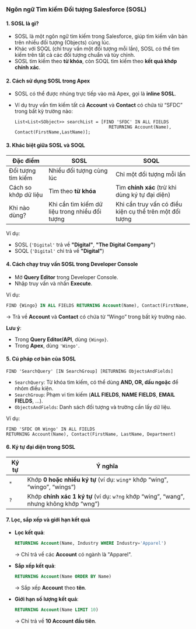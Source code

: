 ### **Ngôn ngữ Tìm kiếm Đối tượng Salesforce (SOSL)**

#### **1. SOSL là gì?**
- SOSL là một ngôn ngữ tìm kiếm trong Salesforce, giúp tìm kiếm văn bản trên nhiều đối tượng (Objects) cùng lúc.
- Khác với SOQL (chỉ truy vấn một đối tượng mỗi lần), SOSL có thể tìm kiếm trên tất cả các đối tượng chuẩn và tùy chỉnh.
- SOSL tìm kiếm theo **từ khóa**, còn SOQL tìm kiếm theo **kết quả khớp chính xác**.

#### **2. Cách sử dụng SOSL trong Apex**
- SOSL có thể được nhúng trực tiếp vào mã Apex, gọi là **inline SOSL**.
- Ví dụ truy vấn tìm kiếm tất cả **Account** và **Contact** có chứa từ “SFDC” trong bất kỳ trường nào:
  
  ```apex
  List<List<SObject>> searchList = [FIND 'SFDC' IN ALL FIELDS 
                                      RETURNING Account(Name), Contact(FirstName,LastName)];
  ```

#### **3. Khác biệt giữa SOSL và SOQL**
| Đặc điểm     | SOSL | SOQL |
|-------------|------|------|
| Đối tượng tìm kiếm | Nhiều đối tượng cùng lúc | Chỉ một đối tượng mỗi lần |
| Cách so khớp dữ liệu | Tìm theo **từ khóa** | Tìm **chính xác** (trừ khi dùng ký tự đại diện) |
| Khi nào dùng? | Khi cần tìm kiếm dữ liệu trong nhiều đối tượng | Khi cần truy vấn có điều kiện cụ thể trên một đối tượng |

Ví dụ:
- SOSL (`'Digital'` trả về **"Digital"**, **"The Digital Company"**)
- SOQL (`'Digital'` chỉ trả về **"Digital"**)

#### **4. Cách chạy truy vấn SOSL trong Developer Console**
- Mở **Query Editor** trong Developer Console.
- Nhập truy vấn và nhấn **Execute**.

Ví dụ:
```sql
FIND {Wingo} IN ALL FIELDS RETURNING Account(Name), Contact(FirstName, LastName, Department)
```
-> Trả về **Account** và **Contact** có chứa từ “Wingo” trong bất kỳ trường nào.

**Lưu ý**:  
- Trong **Query Editor/API**, dùng `{Wingo}`.  
- Trong **Apex**, dùng `'Wingo'`.

#### **5. Cú pháp cơ bản của SOSL**
```apex
FIND 'SearchQuery' [IN SearchGroup] [RETURNING ObjectsAndFields]
```
- `SearchQuery`: Từ khóa tìm kiếm, có thể dùng **AND, OR, dấu ngoặc** để nhóm điều kiện.
- `SearchGroup`: Phạm vi tìm kiếm (**ALL FIELDS**, **NAME FIELDS**, **EMAIL FIELDS**, …).
- `ObjectsAndFields`: Danh sách đối tượng và trường cần lấy dữ liệu.

Ví dụ:
```apex
FIND 'SFDC OR Wingo' IN ALL FIELDS 
RETURNING Account(Name), Contact(FirstName, LastName, Department)
```

#### **6. Ký tự đại diện trong SOSL**
| Ký tự | Ý nghĩa |
|-------|--------|
| `*`   | Khớp **0 hoặc nhiều ký tự** (ví dụ: `wing*` khớp “wing”, “wingo”, “wings”) |
| `?`   | Khớp **chính xác 1 ký tự** (ví dụ: `w?ng` khớp “wing”, “wang”, nhưng không khớp “wng”) |

#### **7. Lọc, sắp xếp và giới hạn kết quả**
- **Lọc kết quả**:
  ```sql
  RETURNING Account(Name, Industry WHERE Industry='Apparel')
  ```
  -> Chỉ trả về các **Account** có ngành là "Apparel".

- **Sắp xếp kết quả**:
  ```sql
  RETURNING Account(Name ORDER BY Name)
  ```
  -> Sắp xếp **Account** theo **tên**.

- **Giới hạn số lượng kết quả**:
  ```sql
  RETURNING Account(Name LIMIT 10)
  ```
  -> Chỉ trả về **10 Account đầu tiên**.

